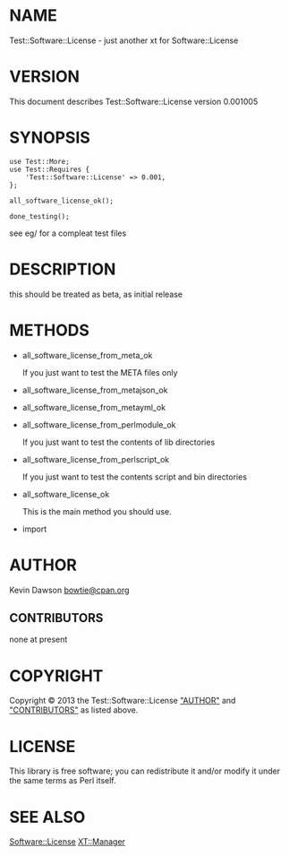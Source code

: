 # NAME

Test::Software::License - just another xt for Software::License

# VERSION

This document describes Test::Software::License version 0.001005

# SYNOPSIS

	use Test::More;
	use Test::Requires {
		'Test::Software::License' => 0.001,
	};

	all_software_license_ok();

	done_testing();

see eg/ for a compleat test files

# DESCRIPTION

this should be treated as beta, as initial release



# METHODS

- all\_software\_license\_from\_meta\_ok

    If you just want to test the META files only

- all\_software\_license\_from\_metajson\_ok
- all\_software\_license\_from\_metayml\_ok
- all\_software\_license\_from\_perlmodule\_ok

    If you just want to test the contents of lib directories

- all\_software\_license\_from\_perlscript\_ok

    If you just want to test  the contents script and bin directories

- all\_software\_license\_ok

    This is the main method you should use.

- import

# AUTHOR

Kevin Dawson <bowtie@cpan.org>

## CONTRIBUTORS

none at present

# COPYRIGHT

Copyright &copy; 2013 the Test::Software::License  ["AUTHOR"](#AUTHOR) and ["CONTRIBUTORS"](#CONTRIBUTORS)
as listed above.



# LICENSE

This library is free software; you can redistribute it and/or modify
it under the same terms as Perl itself.

# SEE ALSO

[Software::License](http://search.cpan.org/perldoc?Software::License)
[XT::Manager](http://search.cpan.org/perldoc?XT::Manager)
